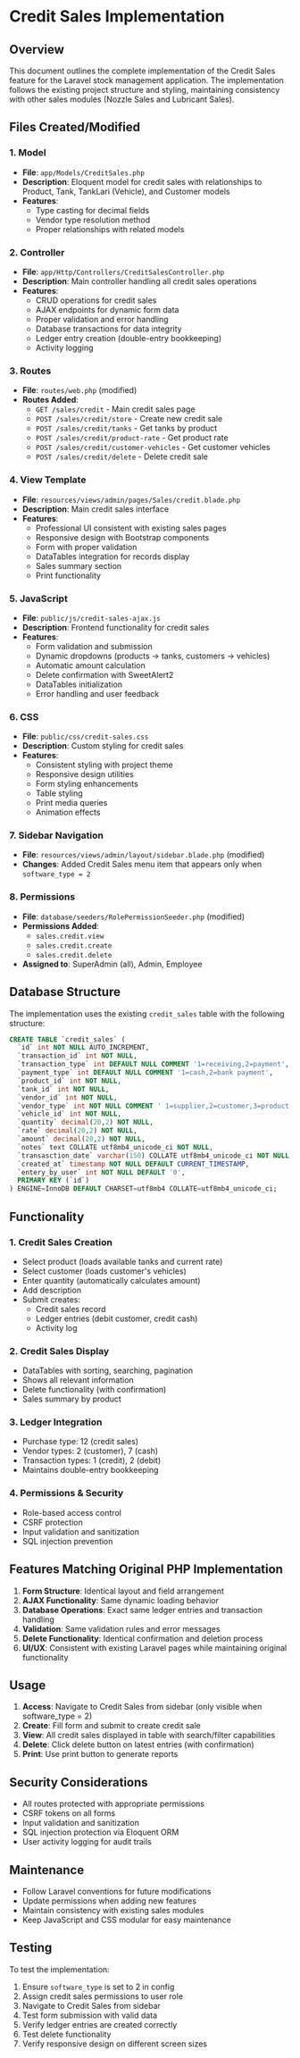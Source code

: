 # Credit Sales Implementation

## Overview
This document outlines the complete implementation of the Credit Sales feature for the Laravel stock management application. The implementation follows the existing project structure and styling, maintaining consistency with other sales modules (Nozzle Sales and Lubricant Sales).

## Files Created/Modified

### 1. Model
- **File**: `app/Models/CreditSales.php`
- **Description**: Eloquent model for credit sales with relationships to Product, Tank, TankLari (Vehicle), and Customer models
- **Features**: 
  - Type casting for decimal fields
  - Vendor type resolution method
  - Proper relationships with related models

### 2. Controller
- **File**: `app/Http/Controllers/CreditSalesController.php`
- **Description**: Main controller handling all credit sales operations
- **Features**:
  - CRUD operations for credit sales
  - AJAX endpoints for dynamic form data
  - Proper validation and error handling
  - Database transactions for data integrity
  - Ledger entry creation (double-entry bookkeeping)
  - Activity logging

### 3. Routes
- **File**: `routes/web.php` (modified)
- **Routes Added**:
  - `GET /sales/credit` - Main credit sales page
  - `POST /sales/credit/store` - Create new credit sale
  - `POST /sales/credit/tanks` - Get tanks by product
  - `POST /sales/credit/product-rate` - Get product rate
  - `POST /sales/credit/customer-vehicles` - Get customer vehicles
  - `POST /sales/credit/delete` - Delete credit sale

### 4. View Template
- **File**: `resources/views/admin/pages/Sales/credit.blade.php`
- **Description**: Main credit sales interface
- **Features**:
  - Professional UI consistent with existing sales pages
  - Responsive design with Bootstrap components
  - Form with proper validation
  - DataTables integration for records display
  - Sales summary section
  - Print functionality

### 5. JavaScript
- **File**: `public/js/credit-sales-ajax.js`
- **Description**: Frontend functionality for credit sales
- **Features**:
  - Form validation and submission
  - Dynamic dropdowns (products → tanks, customers → vehicles)
  - Automatic amount calculation
  - Delete confirmation with SweetAlert2
  - DataTables initialization
  - Error handling and user feedback

### 6. CSS
- **File**: `public/css/credit-sales.css`
- **Description**: Custom styling for credit sales
- **Features**:
  - Consistent styling with project theme
  - Responsive design utilities
  - Form styling enhancements
  - Table styling
  - Print media queries
  - Animation effects

### 7. Sidebar Navigation
- **File**: `resources/views/admin/layout/sidebar.blade.php` (modified)
- **Changes**: Added Credit Sales menu item that appears only when `software_type = 2`

### 8. Permissions
- **File**: `database/seeders/RolePermissionSeeder.php` (modified)
- **Permissions Added**:
  - `sales.credit.view`
  - `sales.credit.create`
  - `sales.credit.delete`
- **Assigned to**: SuperAdmin (all), Admin, Employee

## Database Structure

The implementation uses the existing `credit_sales` table with the following structure:
```sql
CREATE TABLE `credit_sales` (
  `id` int NOT NULL AUTO_INCREMENT,
  `transaction_id` int NOT NULL,
  `transaction_type` int DEFAULT NULL COMMENT '1=receiving,2=payment',
  `payment_type` int DEFAULT NULL COMMENT '1=cash,2=bank payment',
  `product_id` int NOT NULL,
  `tank_id` int NOT NULL,
  `vendor_id` int NOT NULL,
  `vendor_type` int NOT NULL COMMENT ' 1=supplier,2=customer,3=product,4=expense,5=income,6=bank,7=cash,8=mp,9=employee ',
  `vehicle_id` int NOT NULL,
  `quantity` decimal(20,2) NOT NULL,
  `rate` decimal(20,2) NOT NULL,
  `amount` decimal(20,2) NOT NULL,
  `notes` text COLLATE utf8mb4_unicode_ci NOT NULL,
  `transasction_date` varchar(150) COLLATE utf8mb4_unicode_ci NOT NULL,
  `created_at` timestamp NOT NULL DEFAULT CURRENT_TIMESTAMP,
  `entery_by_user` int NOT NULL DEFAULT '0',
  PRIMARY KEY (`id`)
) ENGINE=InnoDB DEFAULT CHARSET=utf8mb4 COLLATE=utf8mb4_unicode_ci;
```

## Functionality

### 1. Credit Sales Creation
- Select product (loads available tanks and current rate)
- Select customer (loads customer's vehicles)
- Enter quantity (automatically calculates amount)
- Add description
- Submit creates:
  - Credit sales record
  - Ledger entries (debit customer, credit cash)
  - Activity log

### 2. Credit Sales Display
- DataTables with sorting, searching, pagination
- Shows all relevant information
- Delete functionality (with confirmation)
- Sales summary by product

### 3. Ledger Integration
- Purchase type: 12 (credit sales)
- Vendor types: 2 (customer), 7 (cash)
- Transaction types: 1 (credit), 2 (debit)
- Maintains double-entry bookkeeping

### 4. Permissions & Security
- Role-based access control
- CSRF protection
- Input validation and sanitization
- SQL injection prevention

## Features Matching Original PHP Implementation

1. **Form Structure**: Identical layout and field arrangement
2. **AJAX Functionality**: Same dynamic loading behavior
3. **Database Operations**: Exact same ledger entries and transaction handling
4. **Validation**: Same validation rules and error messages
5. **Delete Functionality**: Identical confirmation and deletion process
6. **UI/UX**: Consistent with existing Laravel pages while maintaining original functionality

## Usage

1. **Access**: Navigate to Credit Sales from sidebar (only visible when software_type = 2)
2. **Create**: Fill form and submit to create credit sale
3. **View**: All credit sales displayed in table with search/filter capabilities
4. **Delete**: Click delete button on latest entries (with confirmation)
5. **Print**: Use print button to generate reports

## Security Considerations

- All routes protected with appropriate permissions
- CSRF tokens on all forms
- Input validation and sanitization
- SQL injection protection via Eloquent ORM
- User activity logging for audit trails

## Maintenance

- Follow Laravel conventions for future modifications
- Update permissions when adding new features
- Maintain consistency with existing sales modules
- Keep JavaScript and CSS modular for easy maintenance

## Testing

To test the implementation:
1. Ensure `software_type` is set to 2 in config
2. Assign credit sales permissions to user role
3. Navigate to Credit Sales from sidebar
4. Test form submission with valid data
5. Verify ledger entries are created correctly
6. Test delete functionality
7. Verify responsive design on different screen sizes
